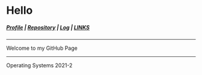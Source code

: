 # Hello
##### [Profile](https://github.com/farelmd) | [Repository](https://github.com/farelmd/os212) | [Log](https://farelmd.github.io/os212/TXT/mylog.txt) | [LINKS](https://farelmd.github.io/os212/LINKS/)
***

Welcome to my GitHub Page

---
Operating Systems 2021-2
